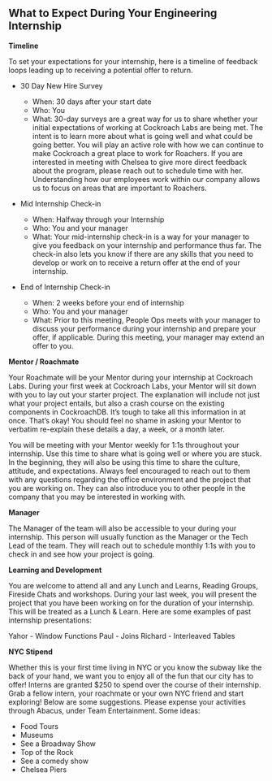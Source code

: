 ## What to Expect During Your Engineering Internship

**Timeline**

To set your expectations for your internship, here is a timeline of feedback loops leading up to receiving a potential offer to return.

- 30 Day New Hire Survey
  - When: 30 days after your start date
  - Who: You
  - What: 30-day surveys are a great way for us to share whether your initial expectations of working at Cockroach Labs are being met. The intent is to learn more about what is going well and what could be going better. You will play an active role with how we can continue to make Cockroach a great place to work for Roachers. If you are interested in meeting with Chelsea to give more direct feedback about the program, please reach out to schedule time with her. Understanding how our employees work within our company allows us to focus on areas that are important to Roachers.
  
- Mid Internship Check-in
  - When: Halfway through your Internship
  - Who: You and your manager
  - What: Your mid-internship check-in is a way for your manager to give you feedback on your internship and performance thus far. The check-in also lets you know if there are any skills that you need to develop or work on to receive a return offer at the end of your internship.
  
- End of Internship Check-in
  - When: 2 weeks before your end of internship
  - Who: You and your manager
  - What: Prior to this meeting, People Ops meets with your manager to discuss your performance during your internship and prepare your offer, if applicable. During this meeting, your manager may extend an offer to you.
  
**Mentor / Roachmate**

Your Roachmate will be your Mentor during your internship at Cockroach Labs.  During your first week at Cockroach Labs, your Mentor will sit down with you to lay out your starter project. The explanation will include not just what your project entails, but also a crash course on the existing components in CockroachDB.  It’s tough to take all this information in at once. That’s okay! You should feel no shame in asking your Mentor to verbatim re-explain these details a day, a week, or a month later.

You will be meeting with your Mentor weekly for 1:1s throughout your internship. Use this time to share what is going well or where you are stuck. In the beginning, they will also be using this time to share the culture, attitude, and expectations. Always feel encouraged to reach out to them with any questions regarding the office environment and the project that you are working on.  They can also introduce you to other people in the company that you may be interested in working with.

**Manager**

The Manager of the team will also be accessible to your during your internship. This person will usually function as the Manager or the Tech Lead of the team. They will reach out to schedule monthly 1:1s with you to check in and see how your project is going.

**Learning and Development**

You are welcome to attend all and any Lunch and Learns, Reading Groups, Fireside Chats and workshops. During your last week, you will present the project that you have been working on for the duration of your internship.  This will be treated as a Lunch & Learn. Here are some examples of past internship presentations:

Yahor - Window Functions
Paul - Joins
Richard - Interleaved Tables

**NYC Stipend**

Whether this is your first time living in NYC or you know the subway like the back of your hand, we want you to enjoy all of the fun that our city has to offer! Interns are granted $250 to spend over the course of their internship. Grab a fellow intern, your roachmate or your own NYC friend and start exploring! Below are some suggestions. Please expense your activities through Abacus, under Team Entertainment. Some ideas:

- Food Tours
- Museums
- See a Broadway Show
- Top of the Rock
- See a comedy show
- Chelsea Piers
